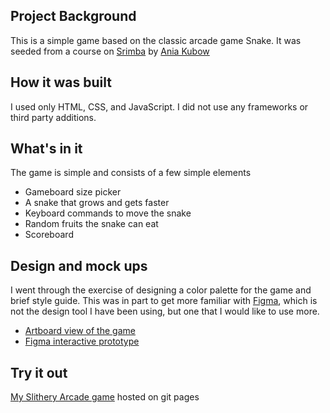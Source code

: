 ## Project Background

This is a simple game based on the classic arcade game Snake. It was seeded from a course on [Srimba](https://scrimba.com/learn/snakegame) by [Ania Kubow](https://twitter.com/ania_kubow)

## How it was built

I used only HTML, CSS, and JavaScript. I did not use any frameworks or third party additions.

## What's in it

The game is simple and consists of a few simple elements

-   Gameboard size picker
-   A snake that grows and gets faster
-   Keyboard commands to move the snake
-   Random fruits the snake can eat
-   Scoreboard

## Design and mock ups

I went through the exercise of designing a color palette for the game and brief style guide. This was in part to get more familiar with [Figma](https://www.figma.com/), which is not the design tool I have been using, but one that I would like to use more.

-   [Artboard view of the game](https://aequinn.github.io/game-snake/design-phase.html)
-   [Figma interactive prototype](https://www.figma.com/proto/Gratq4Btr1I9Fk84cQARYCWS/Snake-Game-Mockup?page-id=0%3A1&node-id=146%3A88&viewport=241%2C48%2C0.75&scaling=min-zoom&starting-point-node-id=1%3A5)

## Try it out

[My Slithery Arcade game](https://aequinn.github.io/game-snake) hosted on git pages

